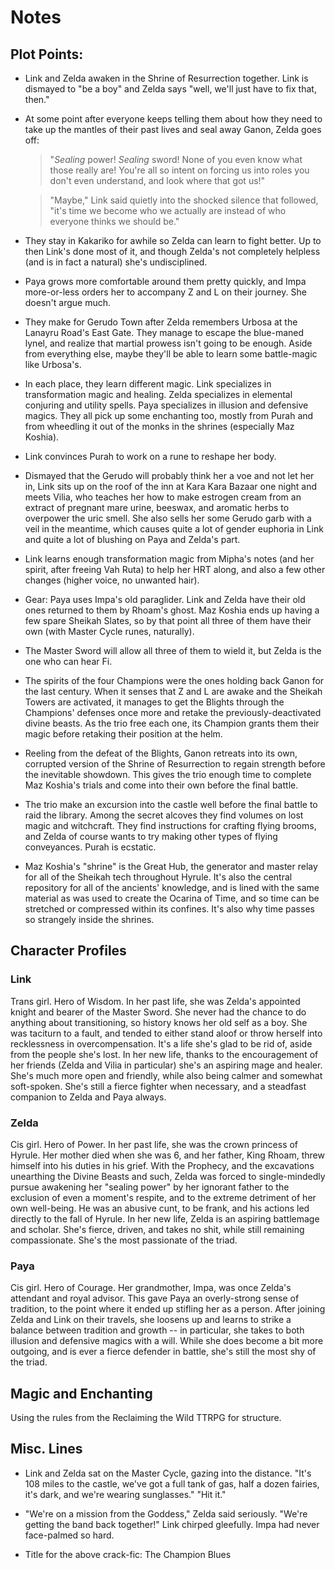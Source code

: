 Notes
=======================

Plot Points:
---------------

- Link and Zelda awaken in the Shrine of Resurrection together. Link is dismayed to "be a boy" and Zelda says "well, we'll just have to fix that, then."

- At some point after everyone keeps telling them about how they need to take up the mantles of their past lives and seal away Ganon, Zelda goes off: 

    > "_Sealing_ power! _Sealing_ sword! None of you even know what those really are! You're all so intent on forcing us into roles you don't even understand, and look where that got us!" 

    > "Maybe," Link said quietly into the shocked silence that followed, "it's time we become who we actually are instead of who everyone thinks we should be."

- They stay in Kakariko for awhile so Zelda can learn to fight better. Up to then Link's done most of it, and though Zelda's not completely helpless (and is in fact a natural) she's undisciplined.

- Paya grows more comfortable around them pretty quickly, and Impa more-or-less orders her to accompany Z and L on their journey. She doesn't argue much.

- They make for Gerudo Town after Zelda remembers Urbosa at the Lanayru Road's East Gate. They manage to escape the blue-maned lynel, and realize that martial prowess isn't going to be enough. Aside from everything else, maybe they'll be able to learn some battle-magic like Urbosa's.

- In each place, they learn different magic. Link specializes in transformation magic and healing. Zelda specializes in elemental conjuring and utility spells. Paya specializes in illusion and defensive magics. They all pick up some enchanting too, mostly from Purah and from wheedling it out of the monks in the shrines (especially Maz Koshia).

- Link convinces Purah to work on a rune to reshape her body.

- Dismayed that the Gerudo will probably think her a voe and not let her in, Link sits up on the roof of the inn at Kara Kara Bazaar one night and meets Vilia, who teaches her how to make estrogen cream from an extract of pregnant mare urine, beeswax, and aromatic herbs to overpower the uric smell. She also sells her some Gerudo garb with a veil in the meantime, which causes quite a lot of gender euphoria in Link and quite a lot of blushing on Paya and Zelda's part.

- Link learns enough transformation magic from Mipha's notes (and her spirit, after freeing Vah Ruta) to help her HRT along, and also a few other changes (higher voice, no unwanted hair).

- Gear: Paya uses Impa's old paraglider. Link and Zelda have their old ones returned to them by Rhoam's ghost. Maz Koshia ends up having a few spare Sheikah Slates, so by that point all three of them have their own (with Master Cycle runes, naturally).

- The Master Sword will allow all three of them to wield it, but Zelda is the one who can hear Fi.

- The spirits of the four Champions were the ones holding back Ganon for the last century. When it senses that Z and L are awake and the Sheikah Towers are activated, it manages to get the Blights through the Champions' defenses once more and retake the previously-deactivated divine beasts. As the trio free each one, its Champion grants them their magic before retaking their position at the helm.

- Reeling from the defeat of the Blights, Ganon retreats into its own, corrupted version of the Shrine of Resurrection to regain strength before the inevitable showdown. This gives the trio enough time to complete Maz Koshia's trials and come into their own before the final battle.

- The trio make an excursion into the castle well before the final battle to raid the library. Among the secret alcoves they find volumes on lost magic and witchcraft. They find instructions for crafting flying brooms, and Zelda of course wants to try making other types of flying conveyances. Purah is ecstatic.

- Maz Koshia's "shrine" is the Great Hub, the generator and master relay for all of the Sheikah tech throughout Hyrule. It's also the central repository for all of the ancients' knowledge, and is lined with the same material as was used to create the Ocarina of Time, and so time can be stretched or compressed within its confines. It's also why time passes so strangely inside the shrines.


Character Profiles
-----------------------

### Link
Trans girl. Hero of Wisdom.
In her past life, she was Zelda's appointed knight and bearer of the Master Sword. She never had the chance to do anything about transitioning, so history knows her old self as a boy. She was taciturn to a fault, and tended to either stand aloof or throw herself into recklessness in overcompensation. It's a life she's glad to be rid of, aside from the people she's lost.
In her new life, thanks to the encouragement of her friends (Zelda and Vilia in particular) she's an aspiring mage and healer. She's much more open and friendly, while also being calmer and somewhat soft-spoken. She's still a fierce fighter when necessary, and a steadfast companion to Zelda and Paya always.

### Zelda
Cis girl. Hero of Power.
In her past life, she was the crown princess of Hyrule. Her mother died when she was 6, and her father, King Rhoam, threw himself into his duties in his grief. With the Prophecy, and the excavations unearthing the Divine Beasts and such, Zelda was forced to single-mindedly pursue awakening her "sealing power" by her ignorant father to the exclusion of even a moment's respite, and to the extreme detriment of her own well-being. He was an abusive cunt, to be frank, and his actions led directly to the fall of Hyrule.
In her new life, Zelda is an aspiring battlemage and scholar. She's fierce, driven, and takes no shit, while still remaining compassionate. She's the most passionate of the triad.

### Paya
Cis girl. Hero of Courage.
Her grandmother, Impa, was once Zelda's attendant and royal advisor. This gave Paya an overly-strong sense of tradition, to the point where it ended up stifling her as a person. After joining Zelda and Link on their travels, she loosens up and learns to strike a balance between tradition and growth -- in particular, she takes to both illusion and defensive magics with a will. While she does become a bit more outgoing, and is ever a fierce defender in battle, she's still the most shy of the triad.


Magic and Enchanting
--------------------------

Using the rules from the Reclaiming the Wild TTRPG for structure.


Misc. Lines
---------
- Link and Zelda sat on the Master Cycle, gazing into the distance.
"It's 108 miles to the castle, we've got a full tank of gas, half a dozen fairies, it's dark, and we're wearing sunglasses." 
"Hit it."

- "We're on a mission from the Goddess," Zelda said seriously. 
"We're getting the band back together!" Link chirped gleefully.
Impa had never face-palmed so hard.

- Title for the above crack-fic: The Champion Blues
